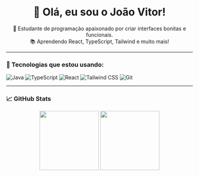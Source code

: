<h1 align="center">👋 Olá, eu sou o João Vitor!</h1>

<p align="center">
  🚀 Estudante de programação apaixonado por criar interfaces bonitas e funcionais.<br>
  📚 Aprendendo React, TypeScript, Tailwind e muito mais!
</p>

---

### 🧰 Tecnologias que estou usando:
![Java](https://img.shields.io/badge/-Java-007396?style=flat&logo=java&logoColor=white)
![TypeScript](https://img.shields.io/badge/-TypeScript-3178C6?style=flat&logo=typescript&logoColor=white)
![React](https://img.shields.io/badge/-React-61DAFB?style=flat&logo=react&logoColor=white)
![Tailwind CSS](https://img.shields.io/badge/-Tailwind-38B2AC?style=flat&logo=tailwind-css&logoColor=white)
![Git](https://img.shields.io/badge/-Git-F05032?style=flat&logo=git&logoColor=white)

---

### 📈 GitHub Stats

<p align="center">
  <img height="160em" src="https://github-readme-stats.vercel.app/api?username=joaovitor&show_icons=true&theme=tokyonight"/>
  <img height="160em" src="https://github-readme-stats.vercel.app/api/top-langs/?username=joaovitor&layout=compact&theme=tokyonight"/>
</p>
